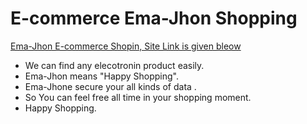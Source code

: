 # E-commerce Ema-Jhon Shopping 

[Ema-Jhon E-commerce Shopin, Site Link is given bleow](https://app.netlify.com/sites/optimistic-knuth-7bad66/overview)


- We can find any elecotronin product easily.
- Ema-Jhon means "Happy Shopping".
- Ema-Jhone secure your all kinds of data .
- So You can feel free all time in your shopping moment. 
- Happy Shopping.